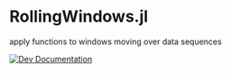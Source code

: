# RollingWindows.jl
apply functions to windows moving over data sequences


[![Dev Documentation](https://img.shields.io/badge/docs-dev-blue.svg)](https://JeffreySarnoff.github.io/RollingWindows.jl/dev)
